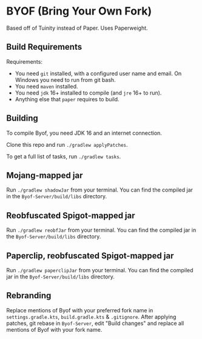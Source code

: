 # BYOF (Bring Your Own Fork)
Based off of Tuinity instead of Paper.
Uses Paperweight.

## Build Requirements

Requirements:
- You need `git` installed, with a configured user name and email. 
   On Windows you need to run from git bash.
- You need `maven` installed.
- You need `jdk` 16+ installed to compile (and `jre` 16+ to run).
- Anything else that `paper` requires to build.

## Building

To compile Byof, you need JDK 16 and an internet connection.

Clone this repo and run `./gradlew applyPatches`.

To get a full list of tasks, run `./gradlew tasks`.

## Mojang-mapped jar
Run `./gradlew shadowJar` from your terminal. You can find the compiled jar in the `Byof-Server/build/libs` directory.

## Reobfuscated Spigot-mapped jar
Run `./gradlew reobfJar` from your terminal. You can find the compiled jar in the `Byof-Server/build/libs` directory.

## Paperclip, reobfuscated Spigot-mapped jar
Run `./gradlew paperclipJar` from your terminal. You can find the compiled jar in the `Byof-Server/build/libs` directory.

## Rebranding

Replace mentions of Byof with your preferred fork name in `settings.gradle.kts`, `build.gradle.kts` & `.gitignore`.
After applying patches, git rebase in `Byof-Server`, edit "Build changes" and replace all mentions of Byof with your fork name.

